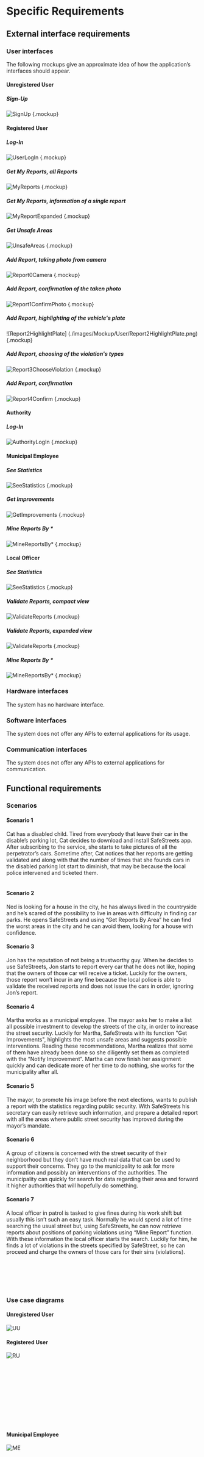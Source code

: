 # Specific Requirements
## External interface requirements
### User interfaces
The following mockups give an approximate idea of how the application’s interfaces should appear.

#### Unregistered User
##### Sign-Up

![SignUp](./images/Mockup/User/SignUp.png) {.mockup}

#### Registered User
##### Log-In

![UserLogIn](./images/Mockup/User/UserLogin.png) {.mockup}
##### Get My Reports, all Reports

![MyReports](./images/Mockup/User/MyReports.png) {.mockup}
##### Get My Reports, information of a single report

![MyReportExpanded](./images/Mockup/User/MyReportExpanded.png) {.mockup}
##### Get Unsafe Areas

![UnsafeAreas](./images/Mockup/User/UnsafeAreas.png) {.mockup}
##### Add Report, taking photo from camera

![Report0Camera](./images/Mockup/User/Report0Camera.png) {.mockup}
##### Add Report, confirmation of the taken photo

![Report1ConfirmPhoto](./images/Mockup/User/Report1ConfirmPhoto.png) {.mockup}
##### Add Report, highlighting of the vehicle's plate

![Report2HighlightPlate] (./images/Mockup/User/Report2HighlightPlate.png) {.mockup}
##### Add Report, choosing of the violation's types

![Report3ChooseViolation](./images/Mockup/User/Report3ChooseViolation.png) {.mockup}
##### Add Report, confirmation
   
![Report4Confirm](./images/Mockup/User/Report4Confirm.png) {.mockup}

#### Authority
##### Log-In
   
![AuthorityLogIn](./images/Mockup/Authority/AuthorityLogin.png) {.mockup}
#### Municipal Employee
##### See Statistics 
    
![SeeStatistics](./images/Mockup/Authority/MunicipalEmployee/SeeStatistics.png) {.mockup}
##### Get Improvements

![GetImprovements](./images/Mockup/Authority/MunicipalEmployee/Improvements.png) {.mockup}
##### Mine Reports By *
    
![MineReportsBy*](./images/Mockup/Authority/MunicipalEmployee/MineReports.png) {.mockup}
#### Local Officer
##### See Statistics 
 
![SeeStatistics](./images/Mockup/Authority/LocalOfficer/SeeStatistics.png) {.mockup}
##### Validate Reports, compact view
    
![ValidateReports](./images/Mockup/Authority/LocalOfficer/ValidateReport.png) {.mockup}
##### Validate Reports, expanded view
    
![ValidateReports](./images/Mockup/Authority/LocalOfficer/ValidateReportExpanded.png) {.mockup}
##### Mine Reports By *
    
![MineReportsBy*](./images/Mockup/Authority/LocalOfficer/MineReports.png) {.mockup}

### Hardware interfaces
The system has no hardware interface.
### Software interfaces
The system does not offer any APIs to external applications for its usage.
### Communication interfaces
The system does not offer any APIs to external applications for communication.
## Functional requirements 
### Scenarios
#### Scenario 1
Cat has a disabled child. Tired from everybody that leave their car in the disable’s parking lot, Cat decides to download and install SafeStreets app. After subscribing to the service, she starts to take pictures of all the perpetrator’s cars. Sometime after, Cat notices that her reports are getting validated and along with that the number of times that she founds cars in the disabled parking lot start to diminish, that may be because the local police intervened and ticketed them. 
<br /><br />
#### Scenario 2 
Ned is looking for a house in the city, he has always lived in the countryside and  he’s scared of the possibility to live in areas with difficulty in finding car parks. He opens SafeStreets and using “Get Reports By Area” he can find the worst areas in the city and he can avoid them, looking for a house with confidence.
#### Scenario 3
Jon has the reputation of not being a trustworthy guy. When he decides to use SafeStreets, Jon starts to report every car that he does not like, hoping that the owners of those car will receive a ticket. Luckily for the owners, those report won’t incur in any fine because the local police is able to validate the received reports and does not issue the cars in order, ignoring Jon’s report.
#### Scenario 4 
Martha works as a municipal employee. The mayor asks her to make a list all possible investment to develop the streets of the city, in order to increase the street security.
Luckily for Martha, SafeStreets with its function "Get Improvements", highlights the most unsafe areas and suggests possible interventions. Reading these recommendations, Martha realizes that some of them have already been done so she diligently set them as completed with the “Notify Improvement”. Martha can now finish her assignment quickly and can dedicate more of her time to do nothing, she works for the municipality after all.
#### Scenario 5 
The mayor, to promote his image before the next elections, wants to publish a report with the statistics regarding public security. With SafeStreets his secretary can easily retrieve such information, and prepare a detailed report with all the areas where public street security has improved during the mayor’s mandate.
#### Scenario 6 
A group of citizens is concerned with the street security of their neighborhood but they don’t have much real data that can be used to support their concerns. They go to the municipality to ask for more information and possibly an interventions of the authorities. The municipality can quickly for search for data regarding their area and forward it higher authorities that will hopefully do something.
#### Scenario 7 
A local officer in patrol is tasked to give fines during his work shift but usually this isn’t such an easy task. Normally he would spend a lot of time searching the usual street but, using SafeStreets, he can now retrieve reports about positions of parking violations using  “Mine Report” function. With these information the local officer starts the search. Luckily for him, he finds a lot of violations in the streets specified by SafeStreet, so he can proceed and charge the owners of those cars for their sins (violations).
<br /> <br /><br /><br /><br /><br />
### Use case diagrams 
#### Unregistered User

![UU](./images/use_cases_diagrams/UU.svg)
#### Registered User

![RU](./images/use_cases_diagrams/RU.svg)
<br /><br /><br /><br /><br /><br /><br /><br /><br /><br /><br />
#### Municipal Employee

![ME](./images/use_cases_diagrams/ME.svg)
<br /><br /><br /><br /><br /><br /><br /><br /><br /><br /><br /><br /><br /><br /><br /><br /><br /><br /><br /><br /><br /><br />
#### Local Officer

![LO](./images/use_cases_diagrams/LO.svg)
### Use cases 
#### Sign-Up
| | |
|-|-|
!Name |Sign-Up !
!Actors |Unregistered User !
!Entry Conditions |The UU is already on the Log-In page. !
!Event Flow | 1. The UU clicks on the "Sign-Up" field to start the registration process. |
| | 1. The UU provides his/her email address. |
| | 1. The UU provides a username. |
| | 1. The UU provides a password and writes it again for confirmation. |
| | 1. The UU clicks on the confirmation button. |
| | 1. The system saves the data. !
!Exit Conditions |The UU becomes now a RU. <br>From now on he/she can Log-In into the application and use SafeStreets service. !
!Exceptions | 1. The UU is already an user. |
| | 1. The UU provides a username already used. <br> In the case 1 an error message is displayed, saying "Credentials already in use, please Log-In", and the UU is taken back to the Log-In page. <br> In the case 2 an error message is displayed, saying "Username already in use, please choose a different one", and the UU is taken back to the point 2. !

#### Registered User Log-In
| | |
|-|-|
!Name |Registered User Log-In !
!Actors |Registered User !
!Entry Conditions |The RU is already on the Log-In page. !
!Event Flow | 1. The RU provides his/her username or email. |
| | 1. The RU provides his/her password. |
| | 1. The RU clicks on the confirmation button.  |
| | 1. The system redirects the RU to the corresponding home page. !
!Exit Conditions |The RU is successfully redirected to the corresponding home page. !
!Exceptions | 1. The RU provides an incorrect username, email or password. <br> In the case 1 an error message is displayed, saying "Wrong Credentials", and the RU is taken back to the point 1. !
#### Add Report                                                                             
| | |
|-|-|
!Name |Add Report !
!Actors |Registered User, OCR Service !
!Entry Conditions |The RU has logged in and is in the home page, which is the "Get My Reports" page !
!Event Flow | 1. The RU clicks on the "Add Report" button. |
| | 1. The RU takes a photo of the car through his/her device's camera and goes to the next phase. |
| | 1. The RU highlight the plate of the reported car and goes to the next phase. |
| | 1. The RU adds one or more type of violations and confirms. |
| | 1. The system receives the report and store it, with the plate recognized thanks to the OCRS. !
!Exit Conditions |The RU successfully uploads a new report into the system. Then he/she is taken back to the home page. !
!Exceptions |There are no exceptions under the given domain assumptions. !
#### Get My Reports
| | |
|-|-|
!Name | Get My Reports !
!Actors | Registered User, Map Service !
!Entry Conditions | The RU has logged in and is in the home page, which is "Get My Reports" page. !
!Event Flow | 1. The system automatically provides the RU with the reports he/she has sent, sorted in chronological order, starting from the newest one. |
| | 1. Eventually the RU is able to open a report, see all its information, with the position provided by the MS, and see its status. !
!Exit Conditions | The RU successfully gets his/her reports and is able to navigate through them. !
!Exceptions | 1. The RU has never uploaded any report. <br> The case 1 is handled by showing only the "Add Report" button. !
#### Get Violations Type By Area
| | |
|-|-|
!Name |Get Violations Type By Area !
!Actors |Registered user, Map Service !
!Entry Conditions |The RU has logged in and is in the home page, which is the "Get My Reports" page. !
!Event Flow | 1. The RU has to swipe to the "Get violations Type By Area" page. |
| | 1. Once in the correct page, the RU has to provide an address or use his/her current GPS location. |
| | 1. A map with the violations, shown as points, is displayed. The map is provided by the MS. !
!Exit Conditions |The RU now is able to browse on the map between violations and see their type. !
!Exceptions | 1. The RU provides an invalid address. <br> In the case 1 an error message is displayed, saying "Invalid address", and the RU is taken back to the point 2. !
#### Authority Log-In
| | |
|-|-|
!Name | Authority Log-In !
!Actors |Municipal Employee, Local Officer !
!Entry Conditions |The ME/LO is already on the Log-In page. !
!Event Flow | 1. The ME/LO provides his/her username or email. |
| | 1. The ME/LO provides his/her password. |
| | 1. The ME/LO chooses his/her type: "Municipal Employee" or "Local Officer". |
| | 1. The ME/LO clicks on the confirmation button.  |
| | 1. The system redirects the ME/LO to the corresponding home page. !
!Exit Conditions |The ME/LO is successfully redirected to the home page. !
!Exceptions | 1. The ME/LO provides an incorrect username, email or password. <br> In the case 1 an error message is displayed, saying "Invalid credentials", and the ME/LO is taken back to the point 1. !
#### Get Improvements
| | |
|-|-|
!Name |Get Improvements !
!Actors |Municipal Employee, Municipal Accident System, Map Service  !
!Entry Conditions |The ME has logged in and is in the home page. !
!Event Flow | 1. The ME clicks on the "Get Improvements" function. |
| | 1. The system cross its information with the MAS and finds all the possible improvements in the ME's municipality. |
| | 1. The system sends the information to the ME.|
| | 1. The possible improvements are shown in a descendant list on the left, starting from the most urgent one. <br>A map with the possible improvements, shown as points, is displayed on the right, thanks to the MS. |
| | 1. The ME can click on a improvements and see it highlighted on the map. !
!Exit Conditions |The ME can browse through all the possible improvements in his/her municipality. !
!Exceptions | 1. There are no possible improvements. <br> In the case 1 an error message is displayed, saying "There is not enough data to generate improvements", and the ME/LO is taken back to the home page.!
#### See Statistics
| | |
|-|-|
!Name | See Statistics !
!Actors | Municipal Employee, Local Officer, Ticket Service !
!Entry Conditions | The ME/LO has logged in and is in the home page. !
!Event Flow | 1. The ME/LO clicks on the "See Statistics" function. |
| | 1. The system creates statistics based on the reports it has stored and the tickets issued through the Ticket Service. |
| | 1. The system sends the statistics to the ME/LO. |
| | 1. The ME/LO can see and download the received statistics. !
!Exit Conditions | The ME/LO successfully receives the statistics provided by the system. !
!Exceptions | 1. The system has no data to build statistics on. <br> In the case 1 an error message is displayed, saying "There is not enough data to create statistics", and the ME is taken back to the home page. !
#### Mine Reports By Type
| | |
|-|-|
!Name | Mine Reports By Type!
!Actors | Municipal Employee, Local Officer, Map Service!
!Entry Conditions | The ME/LO has logged in and is in the home page. !
!Event Flow | 1. The ME/LO clicks on the "Mine Reports" function. |
| | 1. The ME/LO chooses the "Mine By Type" option. |
| | 1. The ME/LO decides one or more types of violations to retrieve. |
| | 1. The system provides the ME/LO with all the violations in his/her municipality, with at least one of the given types. |
| | 1. Only the violation types are shown, in a list on the left, starting from the newest one. <br>A map with violation types, shown as points, is displayed on the right, thanks to the MS.!
!Exit Conditions | The ME/LO is able to search through the violations and see where and when they happened. !
!Exceptions | 1. There are no reports with at least one of the given violation type. <br> In the case 1 an error message is displayed, saying "There are no Violations to be displayed", and the ME/LO is taken back to the home page. !
#### Mine Reports By Date
| | |
|-|-|
!Name | Mine Reports By Date!
!Actors | Municipal Employee, Local Officer, Map Service!
!Entry Conditions | The ME/LO has logged in and is in the home page. !
!Event Flow | 1. The ME/LO clicks on the "Mine Reports" function. |
| | 1. The ME/LO chooses the "Mine By Date" option. |
| | 1. The ME/LO decides the specific date of the violations to retrieve. |
| | 1. The system provides the ME/LO with all the violations in his/her municipality that were issued in the specific day. |
| | 1. Only the violation types are shown, in a list on the left. <br>A map with violation types, shown as points, is displayed on the right, thanks to the MS.!
!Exit Conditions | The ME/LO is able to search through the violations and see where they happened. !
!Exceptions | 1. There are no reports issued in the specific date. <br> In the case 1 an error message is displayed, saying "There are no Violations to be displayed", and the ME/LO is taken back to the home page. !
#### Mine Reports By Time
| | |
|-|-|
!Name | Mine Reports By Time!
!Actors | Municipal Employee, Local Officer, Map Service!
!Entry Conditions | The ME/LO has logged in and is in the home page. !
!Event Flow | 1. The ME/LO clicks on the "Mine Reports" function. |
| | 1. The ME/LO chooses the "Mine By Time" option. |
| | 1. The ME/LO decides the time (expressed in hours, i.e. 8 pm) for the violations he/she wants to retrieve. |
| | 1. The system provides the ME/LO with all the violations in his/her municipality that were issued at the specific time. |
| | 1. Only the violation types are shown, in a list on the left. <br>A map with violation types, shown as points, is displayed on the right, thanks to the MS.!
!Exit Conditions | The ME/LO is able to search through the violations and see where they happened !
!Exceptions | 1. There are no reports issued at the specific time. <br> In the case 1 an error message is displayed, saying "There are no Violations to be displayed", and the ME/LO is taken back to the home page. !
#### Mine Reports By Area
| | |
|-|-|
!Name | Mine Reports By Area!
!Actors | Municipal Employee, Local Officer, Map Service!
!Entry Conditions | The ME/LO has logged in and is in the home page. !
!Event Flow | 1. The ME/LO clicks on the "Mine Reports" function. |
| | 1. The ME/LO chooses the "Mine By Area" option. |
| | 1. The ME/LO decides the address, or selects a point on a map provided by the MS, of the violations to retrieve and select the radius of the search. |
| | 1. The system provides the ME/LO with all the violations in his/her municipality that were issued within the specified radius. |
| |1. Only the violation types are shown, in a list on the left, starting from the newest one. <br>A map with violation types, shown as points, is displayed on the right, thanks to the MS.!
!Exit Conditions | The ME/LO is able to search through the violations and see when they happened !
!Exceptions | 1. There are no reports issued in the specific area. <br> In the case 1 an error message is displayed, saying "There are no Violations to be displayed", and the ME/LO is taken back to the home page. !
#### Validate Reports
| | |
|-|-|
!Name | Validate Reports!
!Actors | Local Officer, Ticket Service!
!Entry Conditions | The LO has logged in and is in the home page. !
!Event Flow | 1. The LO clicks on the "Validate Report" function. |
| | 1. The system provides the LO with all the reports of his/her municipality still not verified. |
| | 1. The reports are shown starting from the newest one.|
| | 1. The LO clicks on one report and is able to validate or invalidate it. |
| | 1. Eventually the LO uses the report data to create a new ticket and add it to the TS. !
!Exit Conditions | The LO is able to browse through the reports and validate or invalidate them!
!Exceptions | 1. There are no reports in LO's municipality. <br> In the case 1 an error message is displayed, saying "There are no Reports to be displayed", and the LO is taken back to the home page. !
### Sequence diagrams 

#### Unregistered User
##### Sign-Up

![SignUp](./images/sequence_diagrams/SignUp.svg) {.sequence2}  
#### Registered User
##### Log-In

![UserLogIn](./images/sequence_diagrams/RU/UserLogIn.svg) {.sequence2}  
##### Get My Reports

![GetMyReports](./images/sequence_diagrams/RU/GetMyReports.svg) {.sequence}  
##### Get Unsafe Areas

![GetViolationsTypeByArea](./images/sequence_diagrams/RU/GetViolationsTypeByArea.svg) {.sequence}  
##### Add Report

![AddReport](./images/sequence_diagrams/RU/AddReport.svg) {.sequence}  
#### Authority
##### Log-In
    
![AuthorityLogIn](./images/sequence_diagrams/MELO/AuthorityLogIn.svg) {.sequence2}  
##### Mine Reports By *
    
![MineReportsBy*](./images/sequence_diagrams/MELO/MineReportsBy.svg) {.sequence}  
##### See Statistics
    
![SeeStatistics](./images/sequence_diagrams/MELO/SeeStatistics.svg) {.sequence}       
#### Municipal Employee
##### Get Improvements
    
![GetImprovements](./images/sequence_diagrams/MELO/ME/GetImprovements.svg) {.sequence2}  
#### Local Officer
##### Validate Reports
    
![ValidateReport](./images/sequence_diagrams/MELO/LO/ValidateReport.svg) {.sequence2}  


### Mapping requirements
In this section we show that the requirements ensure the satisfaction of the goals in the context of the domain assumptions: the list of requirements and domain assumptions under each goal have this purpose.

* [G1] The system must allow logged-in users to send a report of the violation
    * [D1] The number of possible violations is finite and is aligned to the current traffic rules
    * [D3] When using the S2B, the user’s device is always connected to internet 
    * [D4] When using the S2B, the user’s device has a valid GPS signal
    * [D5] The internet connection works properly without failure
    * [D6] The user device has a camera and is able to take pictures 
    * [D7] The user does not fake his position 
    * [R1] A user must be able to sign up to the system with a unique personal username and password
    * [R3] The system must allow only registered users, municipal employee and officers to login with their username and password
    * [R4] A users, municipal employee or local officer must be uniquely identified by his/her username
    * [R5] When composing the report, the system must be able to access the user’s device camera and GPS sensor
    * [R6] When composing the report, a user must take a picture from the device’s camera and highlight the license plate
    * [R7] When composing the report, time and date get automatically retrieved from the internet
    * [R8] When composing the report, position gets automatically retrieved from the device’s GPS
    * [R9] When composing the report, a user can choose at least one type of violation
    * [R10] When composing the report, a user can’t add the same violation type two times in the same report
    * [R11] When composing the report, a user can revert each phase of the creation of the report at any time, before sending it
    * [R12] When composing the report, a user can abort the creation of the report at any time, before sending it
    * [R13] Once a report has been sent, it can’t be aborted or reverted
    * [R14] When receiving a report, the system must store it, recognize the car plate, if possible, and marked as unchecked
* [G2] The System must allow logged-in users to see their past reports
    * [D3] When using the S2B, the user’s device is always connected to internet 
    * [D5] The internet connection works properly without failure
    * [R1] A user must be able to sign up to the system with a unique personal username and password
    * [R3] The system must allow only registered users, municipal employee and officers to login with their username and password
    * [R4] A users, municipal employee or local officer must be uniquely identified by his/her username    
    * [R15] When a user asks for his/her reports, the system must provide the saved reports sent by that user
* [G3] The system must allow logged-in users to retrieve information about the position and types of valid reports
    * [D3] When using the S2B, the user’s device is always connected to internet 
    * [D4] When using the S2B, the user’s device has a valid GPS signal
    * [D5] The internet connection works properly without failure
    * [D7] The user does not fake his position 
    * [R1] A user must be able to sign up to the system with a unique personal username and password
    * [R3] The system must allow only registered users, municipal employee and officers to login with their username and password
    * [R4] A users, municipal employee or local officer must be uniquely identified by his/her username     
    * [R16] When getting the valid reports by area, a user can choose a position, or automatically get his/her from the GPS
    * [R17]When getting the valid reports by area, the system must provide all the valid reports near the position given by the user and display their violation type through the MS
* [G4] The system must allow verified authorities to mine information about date, time, position and type of valid reports
    * [D5] The internet connection works properly without failure
    * [D8] Every location has one and only one municipality
    * [D10] Each authority has its own account, certified and authorized by a state authority, and linked with the municipality which he/she works for 
    * [D11] The official credentials of each municipal employee are different from those used for report violations (if he/she has registered as a normal user)
    * [D12] The official credentials of each local officer are different from those used for report violations (if he/she has registered as a normal user)
    * [D13] The state authority voids credentials of municipal employees or local officers at the end of their service
    * [D14] When using the S2B, the authority's device is always connected to internet
    * [R2] The system must allow a municipality to create account for its employees and local officers
    * [R3] The system must allow only registered users, municipal employee and officers to login with their username and password
    * [R4] A users, municipal employee or local officer must be uniquely identified by his/her username
    * [R18] When mining the information, a municipal employee or a local officer can access only to violations type of reports occurred in his/her municipality
    * [R19] When mining the information, a municipal employee or a local officer can filter reports by area, date, time or type of violation
* [G5] The system must allow verified authorities to retrieve statistics about valid reports
    * [D5] The internet connection works properly without failure
    * [D8] Every location has one and only one municipality
    * [D10] Each authority has its own account, certified and authorized by a state authority, and linked with the municipality which he/she works for 
    * [D11] The official credentials of each municipal employee are different from those used for report violations (if he/she has registered as a normal user)
    * [D12] The official credentials of each local officer are different from those used for report violations (if he/she has registered as a normal user)
    * [D13] The state authority voids credentials of municipal employees or local officers at the end of their service
    * [D14] When using the S2B, the authority's device is always connected to internet
    * [R2] The system must allow a municipality to create account for its employees and local officers
    * [R3] The system must allow only registered users, municipal employee and officers to login with their username and password
    * [R4] A users, municipal employee or local officer must be uniquely identified by his/her username
    * [R20] When a ticket is issued through the TS, the system receives and store it
    * [R21] When retrieving statistics, a municipal employee or a local officer can access only to reports of violations that occurred in his/her municipality
    * [R22] The system must be able to calculate statistics from the reports of violations and issued tickets of the municipal employee or local officer’s municipality
* [G6] The system must be able to cross the data retrieved from the municipality with its own, in order to identify unsafe areas and suggest possible interventions and suggest them to municipal employee
    * [D5] The internet connection works properly without failure
    * [D8] Every location has one and only one municipality
    * [D10] Each authority has its own account, certified and authorized by a state authority, and linked with the municipality which he/she works for 
    * [D11] The official credentials of each municipal employee are different from those used for report violations (if he/she has registered as a normal user)
    * [D13] The state authority voids credentials of municipal employees or local officers at the end of their service
    * [D14] When using the S2B, the authority's device is always connected to internet    
    * [D2] The number of possible interventions is finite and there exists an already established correlation between violations and possible interventions
    * [R2] The system must allow a municipality to create account for its employees and local officers
    * [R3] The system must allow only registered users, municipal employee and officers to login with their username and password
    * [R4] A users, municipal employee or local officer must be uniquely identified by his/her username    
    * [R23] When getting improvements, a municipal employee can access only to data of reports occurred in his/her municipality
    * [R24] The system must be able to retrieve information about accidents from the MAS (municipal accident system)
    * [R25] The system must be able to identify the possible unsafe areas of the municipal employee or local officer’s municipality
    * [R26] The system must be able to suggest possible interventions on a specific unsafe area
* [G7] The system must allow local officer to set the validity of a report sent by the user
    * [D5] The internet connection works properly without failure
    * [D8] Every location has one and only one municipality
    * [D10] Each authority has its own account, certified and authorized by a state authority, and linked with the municipality which he/she works for 
    * [D12] The official credentials of each local officer are different from those used for report violations (if he/she has registered as a normal user)
    * [D13] The state authority voids credentials of municipal employees or local officers at the end of their service
    * [D14] When using the S2B, the authority's device is always connected to internet    
    * [R2] The system must allow a municipality to create account for its employees and local officers
    * [R3] The system must allow only registered users, municipal employee and officers to login with their username and password
    * [R4] A users, municipal employee or local officer must be uniquely identified by his/her username        
    * [R27] A municipal officer must be able to mark a report as valid or not valid
* [G8] The system must ensure that the chain of custody of the information coming from the user to the municipality is never broken, and the information is never altered
    * [D5] The internet connection works properly without failure
       
### Traceability matrix
The following table keeps track of the relation between Use Cases and Requirements

| Use Cases | Requirements |
| ---- | ---- |
| Sign-Up | [R1] |
|Registered User Log-In|[R4]|
|Add Report |[R5],[R6],[R7],[R8],[R9],[R10],[R11],[R12],[R13],[R14]|
|Get My Reports |[R15]|
|Get Violations Type By Area|[R16],[R17]|
|Authority Log-In|[R2],[R3]|
|Get Improvements|[R23],[R24],[R25],[R26]|
|See Statistics|[R20],[R21],[R22]|
|Mine Reports By Type|[R18],[R19]|
|Mine Reports By Date|[R18],[R19]|
|Mine Reports By Time|[R18],[R19]|
|Mine Reports By Area|[R18],[R19]|
|Validate Reports|[R27]|

## Performance requirements
The system does not have any particular performance requirements. Obviously it will have to be able to handle multiple operation from multiple clients (users and authorities) at same time.
## Design constraints
### Standards compliance 
The system adopts the current traffic rules in order to provide all the possible VTs.
### Hardware limitations
The system presents hardware requirements only on the user's side. As a matter of fact the user is required to have a smartphone with a camera and internet connection (wifi or mobile). Authorities need at least a device capable of connecting to the net.
## Software systems attributes
### Reliability
In order to provide reliability, the system must be resilient to faults. The solution is to replicate the system's server. In particular it will be fault tolerant against Byzantine faults (faults where a disconnected system has unforeseeable behaviours) , so the number of replicas of the system's server must be, at least, _(3*number of failing replicas)+1_ , with the _number of failing replicas_ decided during the design and implementation.
### Availability
In order to provide availability, as mentioned in the reliability section, the system's server must be replicated. In this way it is possible to obtain a 24/7 service. Obviously little deviations from this requirements will be accepted.
### Security
In order to provide security, both end users and authorities' data will be always transferred trough encrypted channels. The encryption will be achieved through the usage of public and private keys, each message will be encoded first with the private key of the sender, secondly the public key of the receiver will be used. Moreover every report, sent by the user, is provided with a digital signature, which will make the server able to realize if unauthorized data manipulation has been performed during the data transfer. Thanks to these techniques the purpose of maintaining the chain of custody from the user up to the authorities will be fulfilled.
### Maintainability
In order to provide maintainability, the development of the system have to be done so that will be easy and cheap to fix and modify it in the future. In order to achieve these properties, appropriate design patterns will be used. More of this in the design document.
### Portability
In order to provide portability, the system will be available as a downloadable app for the user and as a web service for the authorities.